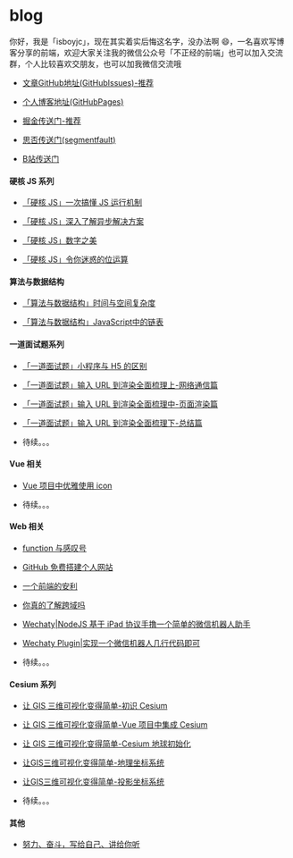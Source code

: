 # blog

你好，我是「isboyjc」，现在其实着实后悔这名字，没办法啊 😄，一名喜欢写博客分享的前端，欢迎大家关注我的微信公众号「不正经的前端」也可以加入交流群，个人比较喜欢交朋友，也可以加我微信交流哦

- [文章GitHub地址(GitHubIssues)-推荐](https://github.com/isboyjc/blog/issues)

- [个人博客地址(GitHubPages)](https://isboyjc.top/blog)

- [掘金传送门-推荐](https://juejin.im/user/5cdc302f6fb9a032155705c4/posts)

- [思否传送门(segmentfault)](https://segmentfault.com/u/isboyjc)

- [B站传送门](https://space.bilibili.com/445033268)

#### 硬核 JS 系列

- [「硬核 JS」一次搞懂 JS 运行机制](https://github.com/isboyjc/blog/issues/5)

- [「硬核 JS」深入了解异步解决方案](https://github.com/isboyjc/blog/issues/7)

- [「硬核 JS」数字之美](https://github.com/isboyjc/blog/issues/25)

- [「硬核 JS」令你迷惑的位运算](https://github.com/isboyjc/blog/issues/26)

#### 算法与数据结构

- [「算法与数据结构」时间与空间复杂度](https://github.com/isboyjc/blog/issues/28)

- [「算法与数据结构」JavaScript中的链表](https://github.com/isboyjc/blog/issues/29)

#### 一道面试题系列

- [「一道面试题」小程序与 H5 的区别](https://github.com/isboyjc/blog/issues/13)

- [「一道面试题」输入 URL 到渲染全面梳理上-网络通信篇](https://github.com/isboyjc/blog/issues/14)

- [「一道面试题」输入 URL 到渲染全面梳理中-页面渲染篇](https://github.com/isboyjc/blog/issues/15)

- [「一道面试题」输入 URL 到渲染全面梳理下-总结篇](https://github.com/isboyjc/blog/issues/16)

- 待续。。。

#### Vue 相关

- [Vue 项目中优雅使用 icon](https://github.com/isboyjc/blog/issues/12)

- 待续。。。

#### Web 相关

- [function 与感叹号](https://github.com/isboyjc/blog/issues/11)

- [GitHub 免费搭建个人网站](https://github.com/isboyjc/blog/issues/3)

- [一个前端的安利](https://github.com/isboyjc/blog/issues/2)

- [你真的了解跨域吗](https://github.com/isboyjc/blog/issues/18)

- [Wechaty|NodeJS 基于 iPad 协议手撸一个简单的微信机器人助手](https://github.com/isboyjc/blog/issues/4)

- [Wechaty Plugin|实现一个微信机器人几行代码即可](https://github.com/isboyjc/blog/issues/19)

- 待续。。。

#### Cesium 系列

- [让 GIS 三维可视化变得简单-初识 Cesium](https://github.com/isboyjc/blog/issues/22)

- [让 GIS 三维可视化变得简单-Vue 项目中集成 Cesium](https://github.com/isboyjc/blog/issues/23)

- [让 GIS 三维可视化变得简单-Cesium 地球初始化](https://github.com/isboyjc/blog/issues/24)

- [让GIS三维可视化变得简单-地理坐标系统](https://github.com/isboyjc/blog/issues/30)

- [让GIS三维可视化变得简单-投影坐标系统](https://github.com/isboyjc/blog/issues/31)

- 待续。。。

#### 其他

- [努力、奋斗，写给自己、讲给你听](https://github.com/isboyjc/blog/issues/21)
